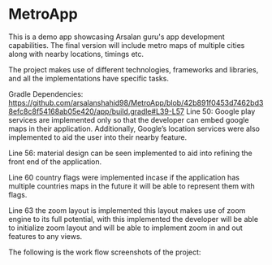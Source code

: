 # MetroApp
This is a demo app showcasing Arsalan guru's app development capabilities. The final version will include metro maps of multiple cities along with nearby locations, timings etc.

The project makes use of different technologies, frameworks and libraries, and all the implementations have specific tasks.

Gradle Dependencies: 
https://github.com/arsalanshahid98/MetroApp/blob/42b891f0453d7462bd38efc8c8f54168ab05e420/app/build.gradle#L39-L57
Line 50: Google play services are implemented only so that the developer can embed google maps in their application. Additionally, Google’s location services were also implemented to aid the user into their nearby feature.

Line 56: material design can be seen implemented to aid into refining the front end of the application.

Line 60 country flags were implemented incase if the application has multiple countries maps in the future it will be able to represent them with flags.

Line 63 the zoom layout is implemented this layout makes use of zoom engine to its full potential, with this implemented the developer will be able to initialize zoom layout and will be able to implement zoom in and out features to any views.

The following is the work flow screenshots of the project: 

